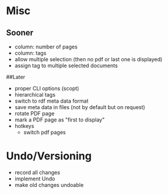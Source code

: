 # Misc

## Sooner
- column: number of pages
- column: tags
- allow multiple selection (then no pdf or last one is displayed)
- assign tag to multiple selected documents

##Later

- proper CLI options (scopt)
- hierarchical tags
- switch to rdf meta data format
- save meta data in files (not by default but on request)
- rotate PDF page
- mark a PDF page as "first to display"
- hotkeys
    - switch pdf pages

# Undo/Versioning
- record all changes
- implement Undo
- make old changes undoable

